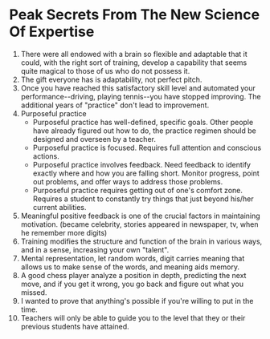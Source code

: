 # Peak Secrets From The New Science Of Expertise

1. There were all endowed with a brain so flexible and adaptable that it could, with the right sort of training, develop a capability that seems quite magical to those of us who do not possess it.
2. The gift everyone has is adaptability, not perfect pitch.
3. Once you have reached this satisfactory skill level and automated your performance--driving, playing tennis--you have stopped improving. The additional years of "practice" don't lead to improvement.
4. Purposeful practice
    - Purposeful practice has well-defined, specific goals. Other people have already figured out how to do, the practice regimen should be designed and overseen by a teacher.
    - Purposeful practice is focused. Requires full attention and conscious actions. 
    - Purposeful practice involves feedback. Need feedback to identify exactly where and how you are falling short. Monitor progress, point out problems, and offer ways to address those problems. 
    - Purposeful practice requires getting out of one's comfort zone. Requires a student to constantly try things that just beyond his/her current abilities.
5. Meaningful positive feedback is one of the crucial factors in maintaining motivation. (became celebrity, stories appeared in newspaper, tv, when he remember more digits)
6. Training modifies the structure and function of the brain in various ways, and in a sense, increasing your own "talent".
7. Mental representation, let random words, digit carries meaning that allows us to make sense of the words, and meaning aids memory. 
8. A good chess player analyze a position in depth, predicting the next move, and if you get it wrong, you go back and figure out what you missed. 
9. I wanted to prove that anything's possible if you're willing to put in the time.
10. Teachers will only be able to guide you to the level that they or their previous students have attained. 
